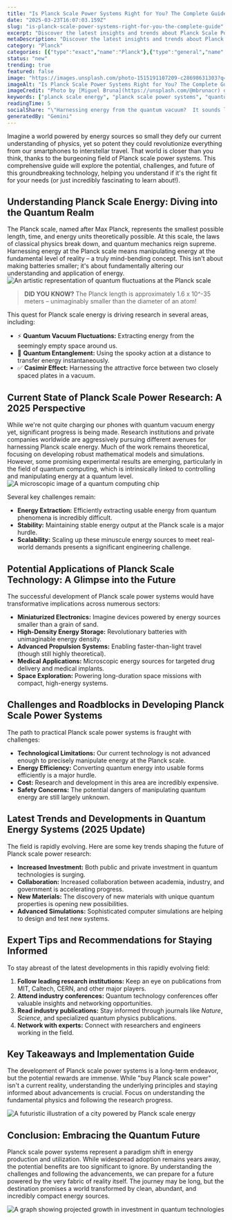 ```yaml
---
title: "Is Planck Scale Power Systems Right for You? The Complete Guide"
date: "2025-03-23T16:07:03.159Z"
slug: "is-planck-scale-power-systems-right-for-you-the-complete-guide"
excerpt: "Discover the latest insights and trends about Planck Scale Power Systems. This comprehensive guide covers everything you need to know about Planck Scale Power Systems in 2025."
metaDescription: "Discover the latest insights and trends about Planck Scale Power Systems. This comprehensive guide covers everything you need to know about Planck Scale Po..."
category: "Planck"
categories: [{"type":"exact","name":"Planck"},{"type":"general","name":"Energy Systems"},{"type":"medium","name":"Quantum Engineering"},{"type":"specific","name":"Miniature Power"},{"type":"niche","name":"Vacuum Energy Harvesting"}]
status: "new"
trending: true
featured: false
image: "https://images.unsplash.com/photo-1515191107209-c28698631303?q=85&w=1200&fit=max&fm=webp&auto=compress"
imageAlt: "Is Planck Scale Power Systems Right for You? The Complete Guide"
imageCredit: "Photo by [Miguel Bruna](https://unsplash.com/@mbrunacr) on Unsplash"
keywords: ["planck scale energy", "planck scale power systems", "quantum energy systems", "miniaturized power sources", "planck scale technology applications", "future energy solutions", "high-density energy storage", "buy planck scale power", "planck scale power research", "quantum power generation"]
readingTime: 5
socialShare: "\"Harnessing energy from the quantum vacuum?  It sounds like science fiction, but Planck scale power systems are bringing this reality closer than you think.\""
generatedBy: "Gemini"
---
```




Imagine a world powered by energy sources so small they defy our current understanding of physics, yet so potent they could revolutionize everything from our smartphones to interstellar travel.  That world is closer than you think, thanks to the burgeoning field of Planck scale power systems. This comprehensive guide will explore the potential, challenges, and future of this groundbreaking technology, helping you understand if it's the right fit for your needs (or just incredibly fascinating to learn about!).

## Understanding Planck Scale Energy: Diving into the Quantum Realm

The Planck scale, named after Max Planck, represents the smallest possible length, time, and energy units theoretically possible. At this scale, the laws of classical physics break down, and quantum mechanics reign supreme.  Harnessing energy at the Planck scale means manipulating energy at the fundamental level of reality – a truly mind-bending concept.  This isn't about making batteries smaller; it's about fundamentally altering our understanding and application of energy.  ![An artistic representation of quantum fluctuations at the Planck scale](https://images.unsplash.com/photo-1466629437334-b4f6603563c5?q=85&w=1200&fit=max&fm=webp&auto=compress)

> **DID YOU KNOW?** The Planck length is approximately 1.6 x 10^-35 meters – unimaginably smaller than the diameter of an atom!

This quest for Planck scale energy is driving research in several areas, including:

* ⚡ **Quantum Vacuum Fluctuations:**  Extracting energy from the seemingly empty space around us.
* 🔑 **Quantum Entanglement:**  Using the spooky action at a distance to transfer energy instantaneously.
* ✅ **Casimir Effect:**  Harnessing the attractive force between two closely spaced plates in a vacuum.

## Current State of Planck Scale Power Research:  A 2025 Perspective

While we're not quite charging our phones with quantum vacuum energy yet, significant progress is being made.  Research institutions and private companies worldwide are aggressively pursuing different avenues for harnessing Planck scale energy.  Much of the work remains theoretical, focusing on developing robust mathematical models and simulations.  However, some promising experimental results are emerging, particularly in the field of quantum computing, which is intrinsically linked to controlling and manipulating energy at a quantum level. ![A microscopic image of a quantum computing chip](https://images.unsplash.com/photo-1515191107209-c28698631303?q=85&w=1200&fit=max&fm=webp&auto=compress)

Several key challenges remain:

* **Energy Extraction:** Efficiently extracting usable energy from quantum phenomena is incredibly difficult.
* **Stability:** Maintaining stable energy output at the Planck scale is a major hurdle.
* **Scalability:**  Scaling up these minuscule energy sources to meet real-world demands presents a significant engineering challenge.

## Potential Applications of Planck Scale Technology:  A Glimpse into the Future

The successful development of Planck scale power systems would have transformative implications across numerous sectors:

* **Miniaturized Electronics:**  Imagine devices powered by energy sources smaller than a grain of sand.
* **High-Density Energy Storage:**  Revolutionary batteries with unimaginable energy density.
* **Advanced Propulsion Systems:**  Enabling faster-than-light travel (though still highly theoretical).
* **Medical Applications:**  Microscopic energy sources for targeted drug delivery and medical implants.
* **Space Exploration:**  Powering long-duration space missions with compact, high-energy systems.

##  Challenges and Roadblocks in Developing Planck Scale Power Systems

The path to practical Planck scale power systems is fraught with challenges:

* **Technological Limitations:**  Our current technology is not advanced enough to precisely manipulate energy at the Planck scale.
* **Energy Efficiency:**  Converting quantum energy into usable forms efficiently is a major hurdle.
* **Cost:**  Research and development in this area are incredibly expensive.
* **Safety Concerns:**  The potential dangers of manipulating quantum energy are still largely unknown.

## Latest Trends and Developments in Quantum Energy Systems (2025 Update)

The field is rapidly evolving.  Here are some key trends shaping the future of Planck scale power research:

* **Increased Investment:**  Both public and private investment in quantum technologies is surging.
* **Collaboration:**  Increased collaboration between academia, industry, and government is accelerating progress.
* **New Materials:**  The discovery of new materials with unique quantum properties is opening new possibilities.
* **Advanced Simulations:**  Sophisticated computer simulations are helping to design and test new systems.

## Expert Tips and Recommendations for Staying Informed

To stay abreast of the latest developments in this rapidly evolving field:

1. **Follow leading research institutions:**  Keep an eye on publications from MIT, Caltech, CERN, and other major players.
2. **Attend industry conferences:**  Quantum technology conferences offer valuable insights and networking opportunities.
3. **Read industry publications:**  Stay informed through journals like *Nature*, *Science*, and specialized quantum physics publications.
4. **Network with experts:**  Connect with researchers and engineers working in the field.

## Key Takeaways and Implementation Guide

The development of Planck scale power systems is a long-term endeavor, but the potential rewards are immense. While "buy Planck scale power" isn't a current reality, understanding the underlying principles and staying informed about advancements is crucial.  Focus on understanding the fundamental physics and following the research progress.

![A futuristic illustration of a city powered by Planck scale energy](https://images.unsplash.com/photo-1467579424161-6bbc141569d7?q=85&w=1200&fit=max&fm=webp&auto=compress)

## Conclusion: Embracing the Quantum Future

Planck scale power systems represent a paradigm shift in energy production and utilization. While widespread adoption remains years away, the potential benefits are too significant to ignore. By understanding the challenges and following the advancements, we can prepare for a future powered by the very fabric of reality itself.  The journey may be long, but the destination promises a world transformed by clean, abundant, and incredibly compact energy sources.

![A graph showing projected growth in investment in quantum technologies](https://images.unsplash.com/photo-1610056494249-5d7f111cf78f?q=85&w=1200&fit=max&fm=webp&auto=compress)
